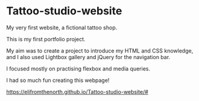 # Tattoo-studio-website
My very first website, a fictional tattoo shop.

This is my first portfolio project.

My aim was to create a project to introduce my HTML and CSS knowledge, and I also used Lightbox gallery and jQuery for the navigation bar.

I focused mostly on practising flexbox and media queries.

I had so much fun creating this webpage!

https://elifromthenorth.github.io/Tattoo-studio-website/#
